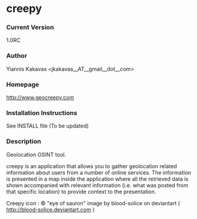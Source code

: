# creepy

### Current Version 
1.0RC

### Author 
Yiannis Kakavas <jkakavas__AT__gmail__dot__com>

### Homepage 
http://www.geocreepy.com

### Installation Instructions 
See INSTALL file (To be updated)

### Description 
Geolocation OSINT tool.

creepy is an application that allows you to gather geolocation related information 
about users from a number of online services. 
The information is presented in a map inside the application where all the 
retrieved data is shown accompanied with relevant information (i.e. what 
was posted from that specific location) to provide context to the presentation.


Creepy icon : © "eye of sauron" image by blood-solice on deviantart ( http://blood-solice.deviantart.com )


